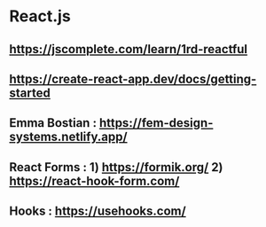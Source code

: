 # React.js

## https://jscomplete.com/learn/1rd-reactful

## https://create-react-app.dev/docs/getting-started

## Emma Bostian : https://fem-design-systems.netlify.app/ 

## React Forms : 1) https://formik.org/  2) https://react-hook-form.com/

## Hooks : https://usehooks.com/
    
